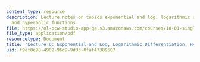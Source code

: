 ```yaml
---
content_type: resource
description: Lecture notes on topics exponential and log, logarithmic differentiation,
  and hyperbolic functions.
file: https://ol-ocw-studio-app-qa.s3.amazonaws.com/courses/18-01-single-variable-calculus-fall-2006/f9af0e98490296c99d330faf47389507_lec6.pdf
file_type: application/pdf
resourcetype: Document
title: 'Lecture 6: Exponential and Log, Logarithmic Differentiation, Hyperbolic Functions'
uid: f9af0e98-4902-96c9-9d33-0faf47389507
---
```


